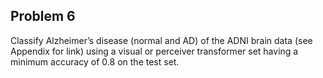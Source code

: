 ## Problem 6
Classify Alzheimer’s disease (normal and AD) of the ADNI brain data (see Appendix for link) using a visual or perceiver transformer set having a minimum accuracy of 0.8 on the test set.